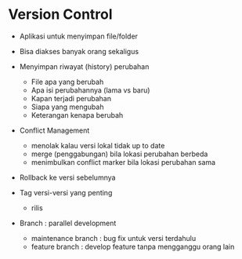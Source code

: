 # Version Control #

* Aplikasi untuk menyimpan file/folder
* Bisa diakses banyak orang sekaligus

* Menyimpan riwayat (history) perubahan
  * File apa yang berubah
  * Apa isi perubahannya (lama vs baru)
  * Kapan terjadi perubahan
  * Siapa yang mengubah
  * Keterangan kenapa berubah

* Conflict Management
  * menolak kalau versi lokal tidak up to date
  * merge (penggabungan) bila lokasi perubahan berbeda
  * menimbulkan conflict marker bila lokasi perubahan sama

* Rollback ke versi sebelumnya
* Tag versi-versi yang penting
  * rilis

* Branch : parallel development
  * maintenance branch : bug fix untuk versi terdahulu
  * feature branch : develop feature tanpa mengganggu orang lain
